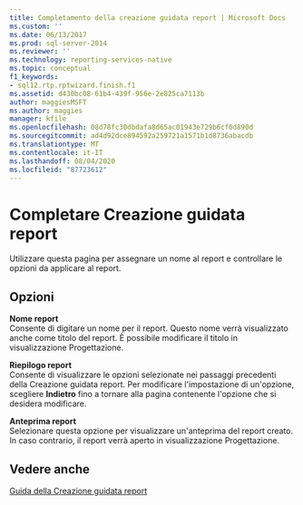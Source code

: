 ```yaml
---
title: Completamento della creazione guidata report | Microsoft Docs
ms.custom: ''
ms.date: 06/13/2017
ms.prod: sql-server-2014
ms.reviewer: ''
ms.technology: reporting-services-native
ms.topic: conceptual
f1_keywords:
- sql12.rtp.rptwizard.finish.f1
ms.assetid: d430bc08-61b4-439f-956e-2e825ca7113b
author: maggiesMSFT
ms.author: maggies
manager: kfile
ms.openlocfilehash: 08d78fc30dbdafa8d65ac01943e729b6cf0d890d
ms.sourcegitcommit: ad4d92dce894592a259721a1571b1d8736abacdb
ms.translationtype: MT
ms.contentlocale: it-IT
ms.lasthandoff: 08/04/2020
ms.locfileid: "87723612"
---
```

# <a name="complete-the-report-wizard"></a>Completare Creazione guidata report
  Utilizzare questa pagina per assegnare un nome al report e controllare le opzioni da applicare al report.  
  
## <a name="options"></a>Opzioni  
 **Nome report**  
 Consente di digitare un nome per il report. Questo nome verrà visualizzato anche come titolo del report. È possibile modificare il titolo in visualizzazione Progettazione.  
  
 **Riepilogo report**  
 Consente di visualizzare le opzioni selezionate nei passaggi precedenti della Creazione guidata report. Per modificare l'impostazione di un'opzione, scegliere **Indietro** fino a tornare alla pagina contenente l'opzione che si desidera modificare.  
  
 **Anteprima report**  
 Selezionare questa opzione per visualizzare un'anteprima del report creato. In caso contrario, il report verrà aperto in visualizzazione Progettazione.  
  
## <a name="see-also"></a>Vedere anche  
 [Guida della Creazione guidata report](../../2014/reporting-services/report-wizard-help.md)  
  
  
